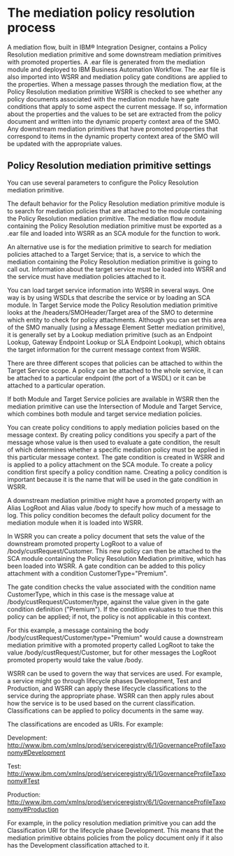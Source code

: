 <!-- image -->

# The mediation policy resolution process

<!-- image -->

A mediation flow, built in IBM® Integration
Designer, contains a Policy Resolution
mediation primitive and some downstream mediation primitives with promoted properties. A
.ear file is generated from the mediation module and deployed to IBM Business Automation Workflow. The .ear file is also imported into WSRR and
mediation policy gate conditions are applied to the properties. When a message passes through the
mediation flow, at the Policy Resolution mediation primitive WSRR is checked to see whether any
policy documents associated with the mediation module have gate conditions that apply to some aspect
the current message. If so, information about the properties and the values to be set are extracted
from the policy document and written into the dynamic property context area of the SMO. Any
downstream mediation primitives that have promoted properties that correspond to items in the
dynamic property context area of the SMO will be updated with the appropriate values.

## Policy Resolution mediation primitive settings

You can use several parameters to configure the Policy Resolution mediation primitive.

The default behavior for the Policy Resolution mediation primitive module is to
search for mediation policies that are attached to the module containing the Policy Resolution
mediation primitive. The mediation flow module containing the Policy Resolution mediation primitive
must be exported as a .ear file and loaded into WSRR as an SCA module for the
function to work.

An alternative use is for the mediation primitive to search for mediation policies attached to a
Target Service; that is, a service to which the mediation containing the Policy
Resolution mediation primitive is going to call out. Information about the target service must be
loaded into WSRR and the service must have mediation policies attached to it.

You can load target service information into WSRR in several ways. One way is by using WSDLs that
describe the service or by loading an SCA module. In Target Service mode the Policy Resolution
mediation primitive looks at the /headers/SMOHeader/Target area of the SMO to
determine which entity to check for policy attachments. Although you can set this area of the SMO
manually (using a Message Element Setter mediation primitive), it is generally set by a Lookup
mediation primitive (such as an Endpoint Lookup, Gateway Endpoint Lookup or SLA Endpoint Lookup),
which obtains the target information for the current message context from WSRR.

There are three different scopes that policies can be attached to within the Target Service
scope. A policy can be attached to the whole service, it can be attached to a particular endpoint
(the port of a WSDL) or it can be attached to a particular operation.

If both Module and Target Service policies are available in WSRR then the mediation primitive can
use the Intersection of Module and Target Service, which combines both module and
target service mediation policies.

You can create policy conditions to apply mediation policies based on the message context. By
creating policy conditions you specify a part of the message whose value is then used to evaluate a
gate condition, the result of which determines whether a specific mediation policy must
be applied in this particular message context. The gate condition is created in WSRR and is applied
to a policy attachment on the SCA module. To create a policy condition first specify a policy
condition name. Creating a policy condition is important because it is the name that will be
used in the gate condition in WSRR.

A downstream mediation primitive might have a promoted property with an
Alias
LogRoot and Alias value
/body to specify how much of a message to log. This policy condition becomes
the default policy document for the mediation module when it is loaded into WSRR.

In WSRR you can create a policy document that sets the value of the downstream promoted property
LogRoot to a value of /body/custRequest/Customer. This
new policy can then be attached to the SCA module containing the Policy Resolution Mediation
primitive, which has been loaded into WSRR. A gate condition can be added to this policy attachment
with a condition CustomerType="Premium".

The gate condition checks the value associated with the condition name
CustomerType, which in this case is the message value at
/body/custRequest/Customer/type, against the value given in the gate
condition definition ("Premium"). If the condition evaluates to
true then this policy can be applied; if not, the policy is not
applicable in this context.

For this example, a message containing the body
/body/custRequest/Customer/type="Premium" would cause a downstream
mediation primitive with a promoted property called LogRoot to take the value
/body/custRequest/Customer, but for other messages the
LogRoot promoted property would take the value
/body.

WSRR can be used to govern the way that services are used. For example, a service might go
through lifecycle phases Development, Test and
Production, and WSRR can apply these lifecycle classifications to the service
during the appropriate phase. WSRR can then apply rules about how the service is to be used based on
the current classification. Classifications can be applied to policy documents in the same way.

The classifications are encoded as URIs. For example:

Development:
http://www.ibm.com/xmlns/prod/serviceregistry/6/1/GovernanceProfileTaxonomy#Development

Test:
http://www.ibm.com/xmlns/prod/serviceregistry/6/1/GovernanceProfileTaxonomy#Test

Production:
http://www.ibm.com/xmlns/prod/serviceregistry/6/1/GovernanceProfileTaxonomy#Production

For example, in the policy resolution mediation primitive you can add the Classification URI for
the lifecycle phase Development. This means that the mediation primitive
obtains policies from the policy document only if it also has the Development
classification attached to it.